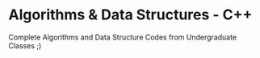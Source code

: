 # Algorithms & Data Structures - C++

Complete Algorithms and Data Structure Codes from Undergraduate Classes ;)
